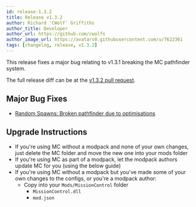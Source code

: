 ```yaml
---
id: release-1.3.2
title: Release v1.3.2
author: Richard 'CWolf' Griffiths
author_title: Developer
author_url: https://github.com/cwolfs
author_image_url: https://avatars0.githubusercontent.com/u/7622361
tags: [changelog, release, v1.3.2]
---
```


This release fixes a major bug relating to v1.3.1 breaking the MC pathfinder system.

The full release diff can be at the [v1.3.2 pull request](https://github.com/CWolfs/MissionControl/pull/471).

## Major Bug Fixes

- [Random Spawns: Broken pathfinder due to optimisations](https://github.com/CWolfs/MissionControl/issues/469)

## Upgrade Instructions

- If you're using MC without a modpack and none of your own changes, just delete the MC folder and move the new one into your mods folder
- If you're using MC as part of a modpack, let the modpack authors update MC for you (using the below guide)
- If you're using MC without a modpack but you've made some of your own changes to the configs, or you're a modpack author:
  - Copy into your `Mods/MissionControl` folder
    - `MissionControl.dll`
    - `mod.json`
